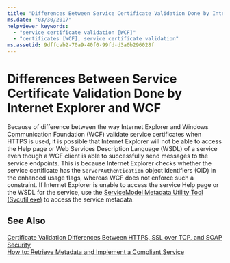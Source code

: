 ```yaml
---
title: "Differences Between Service Certificate Validation Done by Internet Explorer and WCF"
ms.date: "03/30/2017"
helpviewer_keywords: 
  - "service certificate validation [WCF]"
  - "certificates [WCF], service certificate validation"
ms.assetid: 9dffcab2-70a9-40f0-99fd-d3a0b296028f
---
```

# Differences Between Service Certificate Validation Done by Internet Explorer and WCF
Because of difference between the way Internet Explorer and Windows Communication Foundation (WCF) validate service certificates when HTTPS is used, it is possible that Internet Explorer will not be able to access the Help page or Web Services Description Language (WSDL) of a service even though a WCF client is able to successfully send messages to the service endpoints. This is because Internet Explorer checks whether the service certificate has the `ServerAuthentication` object identifiers (OID) in the enhanced usage flags, whereas WCF does not enforce such a constraint. If Internet Explorer is unable to access the service Help page or the WSDL for the service, use the [ServiceModel Metadata Utility Tool (Svcutil.exe)](../../../../docs/framework/wcf/servicemodel-metadata-utility-tool-svcutil-exe.md) to access the service metadata.  
  
## See Also  
 [Certificate Validation Differences Between HTTPS, SSL over TCP, and SOAP Security](../../../../docs/framework/wcf/feature-details/cert-val-diff-https-ssl-over-tcp-and-soap.md)  
 [How to: Retrieve Metadata and Implement a Compliant Service](../../../../docs/framework/wcf/feature-details/how-to-retrieve-metadata-and-implement-a-compliant-service.md)
